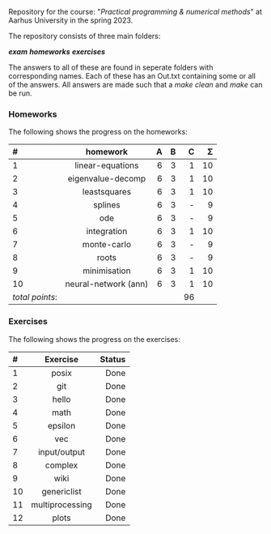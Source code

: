Repository for the course: "*Practical programming & numerical methods*" at Aarhus University in the spring 2023.

The repository consists of three main folders: 

***exam***        ***homeworks***        ***exercises***

The answers to all of these are found in seperate folders with corresponding names. Each of these has an Out.txt containing some or all of the answers. 
All answers are made such that a *make clean* and *make* can be run.

### Homeworks

The following shows the progress on the homeworks:

| #  | homework              | A | B | C | Σ   |
|:---|:---------------------:|--:|--:|--:|----:|
| 1  | linear-equations      | 6 | 3 | 1 | 10  |
| 2  | eigenvalue-decomp     | 6 | 3 | 1 | 10  |
| 3  | leastsquares          | 6 | 3 | 1 | 10  |
| 4  | splines               | 6 | 3 | - |  9  |
| 5  | ode                   | 6 | 3 | - |  9  |
| 6  | integration           | 6 | 3 | 1 | 10  |
| 7  | monte-carlo           | 6 | 3 | - |  9  |
| 8  | roots                 | 6 | 3 | - |  9  |
| 9  | minimisation          | 6 | 3 | 1 | 10  |
| 10 | neural-network (ann)  | 6 | 3 | 1 | 10  |
|                  *total points*: | | | | 96  |


### Exercises

The following shows the progress on the exercises:

| #  | Exercise              | Status          |
|:---|:---------------------:|----------------:|
| 1  | posix                 |  Done           |
| 2  | git                   |  Done           |
| 3  | hello                 |  Done           |
| 4  | math		     |  Done	       |
| 5  | epsilon               |  Done           |
| 6  | vec                   |  Done           |
| 7  | input/output          |  Done           |
| 8  | complex               |  Done           |
| 9  | wiki                  |  Done           |
| 10 | genericlist	     |  Done           |
| 11 | multiprocessing 	     |  Done           |
| 12 | plots		     |  Done	       |

